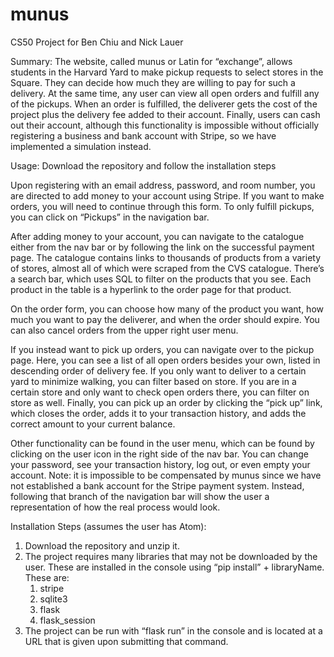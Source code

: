 # munus
CS50 Project for Ben Chiu and Nick Lauer

Summary: The website, called munus or Latin for “exchange”, allows students in the Harvard Yard to make pickup requests to select stores in the Square. They can decide how much they are willing to pay for such a delivery. At the same time, any user can view all open orders and fulfill any of the pickups. When an order is fulfilled, the deliverer gets the cost of the project plus the delivery fee added to their account. Finally, users can cash out their account, although this functionality is impossible without officially registering a business and bank account with Stripe, so we have implemented a simulation instead.

Usage:
Download the repository and follow the installation steps 

Upon registering with an email address, password, and room number, you are directed to add money to your account using Stripe. If you want to make orders, you will need to continue through this form. To only fulfill pickups, you can click on “Pickups” in the navigation bar.

After adding money to your account, you can navigate to the catalogue either from the nav bar or by following the link on the successful payment page. The catalogue contains links to thousands of products from a variety of stores, almost all of which were scraped from the CVS catalogue. There’s a search bar, which uses SQL to filter on the products that you see. Each product in the table is a hyperlink to the order page for that product.

On the order form, you can choose how many of the product you want, how much you want to pay the deliverer, and when the order should expire. You can also cancel orders from the upper right user menu. 

If you instead want to pick up orders, you can navigate over to the pickup page. Here, you can see a list of all open orders besides your own, listed in descending order of delivery fee. If you only want to deliver to a certain yard to minimize walking, you can filter based on store. If you are in a certain store and only want to check open orders there, you can filter on store as well. Finally, you can pick up an order by clicking the “pick up” link, which closes the order, adds it to your transaction history, and adds the correct amount to your current balance.

Other functionality can be found in the user menu, which can be found by clicking on the user icon in the right side of the nav bar. You can change your password, see your transaction history, log out, or even empty your account. Note: it is impossible to be compensated by munus since we have not established a bank account for the Stripe payment system. Instead, following that branch of the navigation bar will show the user a representation of how the real process would look.

Installation Steps (assumes the user has Atom):
1. Download the repository and unzip it.
2. The project requires many libraries that may not be downloaded by the user. These are installed in the console using “pip install” + libraryName. These are:
    1. stripe
    2. sqlite3
    3. flask
    4. flask_session
3. The project can be run with “flask run” in the console and is located at a URL that is given upon submitting that command.
